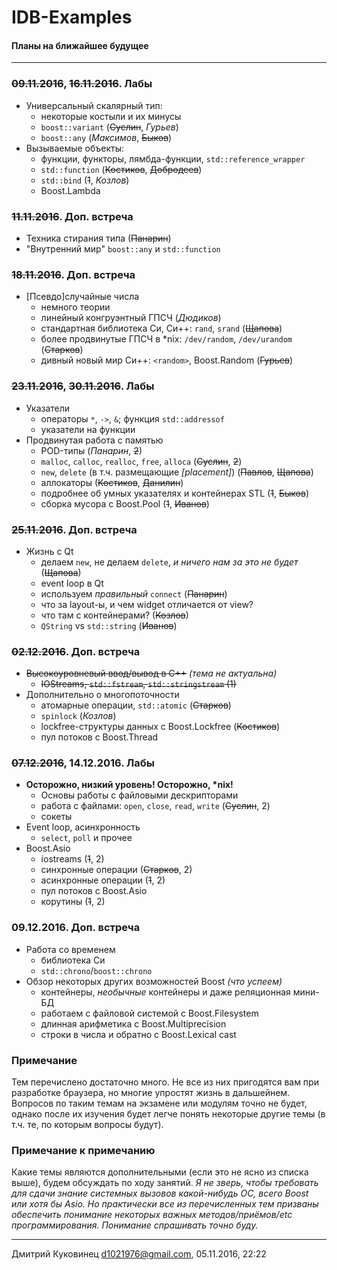 # IDB-Examples
#### Планы на ближайшее будущее
---

### ~~09.11.2016~~, ~~16.11.2016~~. Лабы
- Универсальный скалярный тип:
	+ некоторые костыли и их минусы
	+ `boost::variant` (~~Суслин~~, *Гурьев*)
	+ `boost::any` (*Максимов*, ~~Быков~~)
- Вызываемые объекты:
	+ функции, функторы, лямбда-функции, `std::reference_wrapper`
	+ `std::function` (~~Костиков~~, ~~Добродеев~~)
	+ `std::bind` (~~1~~, *Козлов*)
	+ Boost.Lambda

### ~~11.11.2016~~. Доп. встреча
- Техника стирания типа (~~Панарин~~)
- "Внутренний мир" `boost::any` и `std::function`

### ~~18.11.2016~~. Доп. встреча
- [Псевдо]случайные числа
	+ немного теории
	+ линейный конгруэнтный ГПСЧ (*Дюдиков*)
	+ стандартная библиотека Си, Си++: `rand`, `srand` (~~Щапова~~)
	+ более продвинутые ГПСЧ в \*nix: `/dev/random`, `/dev/urandom` (~~Старков~~)
	+ дивный новый мир Си++: `<random>`, Boost.Random (~~Гурьев~~)

### ~~23.11.2016~~, ~~30.11.2016~~. Лабы
- Указатели
	+ операторы `*`, `->`, `&`; функция `std::addressof`
	+ указатели на функции
- Продвинутая работа с памятью
	+ POD-типы (*Панарин*, ~~2~~)
	+ `malloc`, `calloc`, `realloc`, `free`, `alloca` (~~Суслин~~, ~~2~~)
	+ `new`, `delete` (в т.ч. размещающие *[placement]*) (~~Павлов~~, ~~Щапова~~)
	+ аллокаторы (~~Костиков~~, ~~Данилин~~)
	+ подробнее об умных указателях и контейнерах STL (~~1~~, ~~Быков~~)
	+ сборка мусора с Boost.Pool (~~1~~, ~~Иванов~~)

### ~~25.11.2016~~. Доп. встреча
- Жизнь с Qt
	+ делаем `new`, не делаем `delete`, *и ничего нам за это не будет* (~~Щапова~~)
	+ event loop в Qt
	+ используем *правильный* `connect` (~~Панарин~~)
	+ что за layout-ы, и чем widget отличается от view?
	+ что там с контейнерами? (~~Козлов~~)
	+ `QString` vs `std::string` (~~Иванов~~)

### ~~02.12.2016~~. Доп. встреча
- ~~Высокоуровневый ввод/вывод в C++~~ *(тема не актуальна)*
	+ ~~IOStreams, `std::fstream`, `std::stringstream` (1)~~
- Дополнительно о многопоточности
	+ атомарные операции, `std::atomic` (~~Старков~~)
	+ `spinlock` (*Козлов*)
	+ lockfree-структуры данных с Boost.Lockfree (~~Костиков~~)
	+ пул потоков с Boost.Thread

### ~~07.12.2016~~, 14.12.2016. Лабы
- **Осторожно, низкий уровень! Осторожно, \*nix!**
	+ Основы работы с файловыми дескрипторами
	+ работа с файлами: `open`, `close`, `read`, `write` (~~Суслин~~, 2)
	+ сокеты
- Event loop, асинхронность
	+ `select`, `poll` и прочее
- Boost.Asio
	+ iostreams (~~1~~, 2)
	+ синхронные операции (~~Старков~~, 2)
	+ асинхронные операции (~~1~~, 2)
	+ пул потоков с Boost.Asio
	+ корутины (~~1~~, 2)

### 09.12.2016. Доп. встреча
- Работа со временем
	+ библиотека Си
	+ `std::chrono`/`boost::chrono`
- Обзор некоторых других возможностей Boost *(что успеем)*
	+ контейнеры, *необычные* контейнеры и даже реляционная мини-БД
	+ работаем с файловой системой с Boost.Filesystem
	+ длинная арифметика с Boost.Multiprecision
	+ строки в числа и обратно с Boost.Lexical cast

### Примечание
Тем перечислено достаточно много. Не все из них пригодятся вам при разработке браузера, но многие упростят жизнь в дальшейнем. Вопросов по таким темам на экзамене или модулям точно не будет, однако после их изучения будет легче понять некоторые другие темы (в т.ч. те, по которым вопросы будут).

### Примечание к примечанию
Какие темы являются дополнительными (если это не ясно из списка выше), будем обсуждать по ходу занятий. *Я не зверь, чтобы требовать для сдачи знание системных вызовов какой-нибудь ОС, всего Boost или хотя бы Asio. Но практически все из перечисленных тем призваны обеспечить понимание некоторых важных методов/приёмов/etc программирования. Понимание спрашивать точно буду.*

---
Дмитрий Куковинец <d1021976@gmail.com>, 05.11.2016, 22:22
